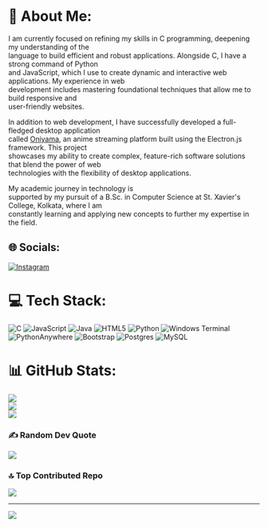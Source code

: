 # 💫 About Me:
I am currently focused on refining my skills in C programming, deepening my understanding of the<br>language to build efficient and robust applications. Alongside C, I have a strong command of Python<br>and JavaScript, which I use to create dynamic and interactive web applications. My experience in web<br>development includes mastering foundational techniques that allow me to build responsive and<br>user-friendly websites.

In addition to web development, I have successfully developed a full-fledged desktop application<br>called [Oniyama](https://shuvadip-ghosh.github.io/Oniyama/), an anime streaming platform built using the Electron.js framework. This project<br>showcases my ability to create complex, feature-rich software solutions that blend the power of web<br>technologies with the flexibility of desktop applications.

My academic journey in technology is<br>supported by my pursuit of a B.Sc. in Computer Science at St. Xavier's College, Kolkata, where I am<br>constantly learning and applying new concepts to further my expertise in the field.

## 🌐 Socials:
[![Instagram](https://img.shields.io/badge/Instagram-%23E4405F.svg?logo=Instagram&logoColor=white)](https://instagram.com/shuvgaveup) 

# 💻 Tech Stack:
![C](https://img.shields.io/badge/c-%2300599C.svg?style=for-the-badge&logo=c&logoColor=white) ![JavaScript](https://img.shields.io/badge/javascript-%23323330.svg?style=for-the-badge&logo=javascript&logoColor=%23F7DF1E) ![Java](https://img.shields.io/badge/java-%23ED8B00.svg?style=for-the-badge&logo=openjdk&logoColor=white) ![HTML5](https://img.shields.io/badge/html5-%23E34F26.svg?style=for-the-badge&logo=html5&logoColor=white) ![Python](https://img.shields.io/badge/python-3670A0?style=for-the-badge&logo=python&logoColor=ffdd54) ![Windows Terminal](https://img.shields.io/badge/Windows%20Terminal-%234D4D4D.svg?style=for-the-badge&logo=windows-terminal&logoColor=white) ![PythonAnywhere](https://img.shields.io/badge/pythonanywhere-%232F9FD7.svg?style=for-the-badge&logo=pythonanywhere&logoColor=151515) ![Bootstrap](https://img.shields.io/badge/bootstrap-%238511FA.svg?style=for-the-badge&logo=bootstrap&logoColor=white) ![Postgres](https://img.shields.io/badge/postgres-%23316192.svg?style=for-the-badge&logo=postgresql&logoColor=white) ![MySQL](https://img.shields.io/badge/mysql-4479A1.svg?style=for-the-badge&logo=mysql&logoColor=white)
# 📊 GitHub Stats:
![](https://github-readme-stats.vercel.app/api?username=Shuvadip-Ghosh&theme=dark&hide_border=false&include_all_commits=true&count_private=true)<br/>
![](https://github-readme-streak-stats.herokuapp.com/?user=Shuvadip-Ghosh&theme=dark&hide_border=false)<br/>
![](https://github-readme-stats.vercel.app/api/top-langs/?username=Shuvadip-Ghosh&theme=dark&hide_border=false&include_all_commits=true&count_private=true&layout=compact)

### ✍️ Random Dev Quote
![](https://quotes-github-readme.vercel.app/api?type=horizontal&theme=radical)

### 🔝 Top Contributed Repo
![](https://github-contributor-stats.vercel.app/api?username=Shuvadip-Ghosh&limit=5&theme=dark&combine_all_yearly_contributions=true)

---
[![](https://visitcount.itsvg.in/api?id=Shuvadip-Ghosh&icon=0&color=0)](https://visitcount.itsvg.in)

<!-- Proudly created with GPRM ( https://gprm.itsvg.in ) -->

